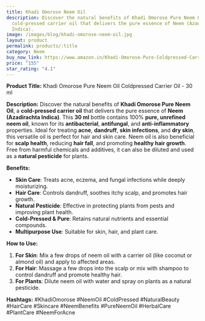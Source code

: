 ```yaml
---
title: Khadi Omorose Neem Oil
description: Discover the natural benefits of Khadi Omorose Pure Neem Oil, a
  cold-pressed carrier oil that delivers the pure essence of Neem (Azadirachta
  Indica).
image: /images/blog/khadi-omorose-neem-oil.jpg
layout: product
permalink: products/:title
category: Neem
buy_now_link: https://www.amazon.in/Khadi-Omorose-Pure-Coldpressed-Carrier/dp/B073PBQ137/ref=sr_1_26?crid=1U65A0ZJY2B5Y&tag=ayushmonk-21
price: "155"
star_rating: "4.1"
---
```

**Product Title:** Khadi Omorose Pure Neem Oil Coldpressed Carrier Oil - 30 ml

**Description:**
Discover the natural benefits of **Khadi Omorose Pure Neem Oil**, a **cold-pressed carrier oil** that delivers the pure essence of **Neem (Azadirachta Indica)**. This **30 ml** bottle contains 100% **pure, unrefined neem oil**, known for its **antibacterial**, **antifungal**, and **anti-inflammatory** properties. Ideal for treating **acne**, **dandruff**, **skin infections**, and **dry skin**, this versatile oil is perfect for hair and skin care. Neem oil is also beneficial for **scalp health**, reducing **hair fall**, and promoting **healthy hair growth**. Free from harmful chemicals and additives, it can also be diluted and used as a **natural pesticide** for plants.

**Benefits:**
- **Skin Care**: Treats acne, eczema, and fungal infections while deeply moisturizing.
- **Hair Care**: Controls dandruff, soothes itchy scalp, and promotes hair growth.
- **Natural Pesticide**: Effective in protecting plants from pests and improving plant health.
- **Cold-Pressed & Pure**: Retains natural nutrients and essential compounds.
- **Multipurpose Use**: Suitable for skin, hair, and plant care.

**How to Use:**
1. **For Skin**: Mix a few drops of neem oil with a carrier oil (like coconut or almond oil) and apply to affected areas.
2. **For Hair**: Massage a few drops into the scalp or mix with shampoo to control dandruff and promote healthy hair.
3. **For Plants**: Dilute neem oil with water and spray on plants as a natural pesticide.

**Hashtags:**
#KhadiOmorose #NeemOil #ColdPressed #NaturalBeauty #HairCare #Skincare #NeemBenefits #PureNeemOil #HerbalCare #PlantCare #NeemForAcne
